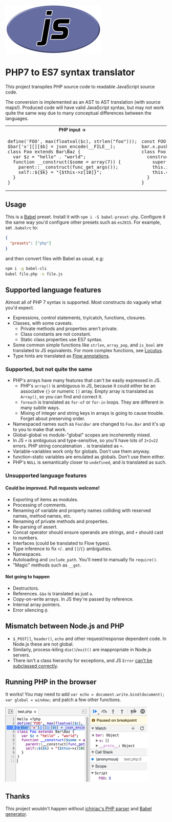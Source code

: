 ![](./images/phpel.png)
# PHP7 to ES7 syntax translator

This project transpiles PHP source code to readable JavaScript source code.

The conversion is implemented as an AST to AST translation (with source maps!). Produced code will have valid JavaScript syntax, but may not work quite the same way due to many conceptual differences between the languages.

<table><tr><th>PHP input &rarr;</th><th>&rarr; generated JS</th></tr><tr><td><pre>
define('FOO', max(floatval($c), strlen("foo")));
$bar['x'][][$b] = json_encode(__FILE__);
class Foo extends Bar\Baz {
  var $z = "hello" . "world";
  function __construct($some = array(7)) {
    parent::__construct(func_get_args());
    self::${$k} = "{$this->z[10]}";
  }
}</pre></td><td><pre>
const FOO = Math.max(+c, "foo".length);
bar.x.push({[b]: JSON.stringify(__filename)});
class Foo extends Bar.Baz {
  constructor(some = [7]) {
    super(arguments);
    this.z = "hello" + "world";
    this.constructor[k] = `${this.z[10]}`;
  }
}</pre></td></tr></table>

## Usage

This is a [Babel](https://babeljs.io/) preset. Install it with `npm i -S babel-preset-php`. Configure it the same way you'd configure other presets such as `es2015`. For example, set `.babelrc` to:

```json
{
  "presets": ["php"]
}
```

and then convert files with Babel as usual, e.g:

```sh
npm i -g babel-cli
babel file.php -o file.js
```

## Supported language features

Almost all of PHP 7 syntax is supported. Most constructs do vaguely what you'd expect.

  * Expressions, control statements, try/catch, functions, closures.
  * Classes, with some caveats.
    * Private methods and properties aren't private.
    * Class constants are not constant.
    * Static class properties use ES7 syntax.
  * Some common simple functions like `strlen`, `array_pop`, and `is_bool` are translated to JS equivalents. For more complex functions, see [Locutus](https://github.com/kvz/locutus).
  * Type hints are translated as [Flow annotations](https://www.npmjs.com/package/babel-plugin-transform-flow-strip-types).


### Supported, but not quite the same

  * PHP's arrays have many features that can't be easily expressed in JS.
    * PHP's `array()` is ambiguous in JS, because it could either be an associative `{}` or numeric `[]` array. Empty array is translated as `Array()`, so you can find and correct it.
    * `foreach` is translated as `for-of` or `for-in` loops. They are different in many subtle ways.
    * Mixing of integer and string keys in arrays is going to cause trouble. Forget about preserving order.
  * Namespaced names such as `Foo\Bar` are changed to `Foo.Bar` and it's up to you to make that work.
  * Global-global vs module-"global" scopes are incoherently mixed.
  * In JS `+` is ambiguous and type-sensitive, so you'll have lots of `2+2=22` errors. PHP string concatenation `.` is translated as `+`.
  * Variable-variables work only for globals. Don't use them anyway.
  * function-static variables are emulated as globals. Don't use them either.
  * PHP's `NULL` is semantically closer to `undefined`, and is translated as such.

### Unsupported language features

#### Could be improved. Pull requests welcome!

  * Exporting of items as modules.
  * Processing of comments.
  * Renaming of variable and property names colliding with reserved names, method names, etc.
  * Renaming of private methods and properties.
  * Re-parsing of assert.
  * Concat operator should ensure operands are strings, and `+` should cast to numbers.
  * Interfaces (could be translated to Flow types).
  * Type inference to fix `+`/`.` and `[]`/`{}` ambiguities.
  * Namespaces.
  * Autoloading and `include_path`. You'll need to manually fix `require()`.
  * "Magic" methods such as `__get`.

#### Not going to happen

  * Destructors.
  * References. `&$a` is translated as just `a`.
  * Copy-on-write arrays. In JS they're passed by reference.
  * Internal array pointers.
  * Error silencing `@`.

## Mismatch between Node.js and PHP

  * `$_POST[]`, `header()`, `echo` and other request/response dependent code. In Node.js these are not global.
  * Similarly, process-kiling `die()`/`exit()` are inappropriate in Node.js servers.
  * There isn't a class hierarchy for exceptions, and JS `Error` [can't be subclassed correctly](https://coderwall.com/p/m3-cqw/subclassing-error-in-javascript-is-harder-than-it-seems).


## Running PHP in the browser

  It works! You may need to add `var echo = document.write.bind(document); var global = window;` and patch a few other functions.

<img src="./images/debugger.png" width="443" alt="Source maps and breakpoints work">

## Thanks

This project wouldn't happen without [ichiriac's PHP parser](https://www.npmjs.com/package/php-parser) and [Babel generator](https://www.npmjs.com/package/babel-generator).